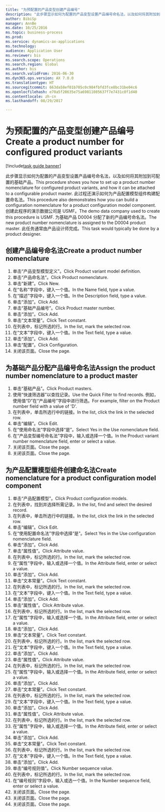 ```yaml
--- 
title: "为预配置的产品变型创建产品编号"
description: "此步骤显示如何为配置的产品变型设置产品编号命名法，以及如何将其附加到可配置的基础产品。"
author: BibiSp
manager: AnnBe
ms.date: 10/25/2016
ms.topic: business-process
ms.prod: 
ms.service: dynamics-ax-applications
ms.technology: 
audience: Application User
ms.reviewer: bis
ms.search.scope: Operations
ms.search.region: Global
ms.author: bis
ms.search.validFrom: 2016-06-30
ms.dyn365.ops.version: AX 7.0.0
ms.translationtype: HT
ms.sourcegitcommit: 663da58ef01b705c0c984fbfd3fce8bc31be04c6
ms.openlocfilehash: e70a5f28635e75a69811085637f7e7431c0f1d40
ms.contentlocale: zh-cn
ms.lasthandoff: 08/29/2017

---
```

# <a name="create-a-product-number-for-configured-product-variants"></a><span data-ttu-id="23904-103">为预配置的产品变型创建产品编号</span><span class="sxs-lookup"><span data-stu-id="23904-103">Create a product number for configured product variants</span></span>

[!include[task guide banner](../../includes/task-guide-banner.md)]

<span data-ttu-id="23904-104">此步骤显示如何为配置的产品变型设置产品编号命名法，以及如何将其附加到可配置的基础产品。</span><span class="sxs-lookup"><span data-stu-id="23904-104">This procedure shows you how to set up a product number nomenclature for configured product variants, and how it can be attached to a configurable product master.</span></span> <span data-ttu-id="23904-105">此过程还演示如何为产品配置模型组件构建配置命名法。</span><span class="sxs-lookup"><span data-stu-id="23904-105">This procedure also demonstrates how you can build a configuration nomenclature for a product configuration model component.</span></span> <span data-ttu-id="23904-106">创建此程序的演示数据公司是 USMF。</span><span class="sxs-lookup"><span data-stu-id="23904-106">The demo data company used to create this procedure is USMF.</span></span> <span data-ttu-id="23904-107">为基础产品 D0004 分配了新的产品编号命名法。</span><span class="sxs-lookup"><span data-stu-id="23904-107">The new product number nomenclature is assigned to the D0004 product master.</span></span> <span data-ttu-id="23904-108">此任务通常由产品设计师完成。</span><span class="sxs-lookup"><span data-stu-id="23904-108">This task would typically be done by a product designer.</span></span>


## <a name="create-a-product-number-nomenclature"></a><span data-ttu-id="23904-109">创建产品编号命名法</span><span class="sxs-lookup"><span data-stu-id="23904-109">Create a product number nomenclature</span></span>
1. <span data-ttu-id="23904-110">单击“产品变型模型定义”。</span><span class="sxs-lookup"><span data-stu-id="23904-110">Click Product variant model definition.</span></span>
2. <span data-ttu-id="23904-111">单击“产品命名法”。</span><span class="sxs-lookup"><span data-stu-id="23904-111">Click Product nomenclature.</span></span>
3. <span data-ttu-id="23904-112">单击“新建”。</span><span class="sxs-lookup"><span data-stu-id="23904-112">Click New.</span></span>
4. <span data-ttu-id="23904-113">在“名称”字段中，键入一个值。</span><span class="sxs-lookup"><span data-stu-id="23904-113">In the Name field, type a value.</span></span>
5. <span data-ttu-id="23904-114">在“描述”字段中，键入一个值。</span><span class="sxs-lookup"><span data-stu-id="23904-114">In the Description field, type a value.</span></span>
6. <span data-ttu-id="23904-115">单击“添加”。</span><span class="sxs-lookup"><span data-stu-id="23904-115">Click Add.</span></span>
7. <span data-ttu-id="23904-116">单击“基础产品编号”。</span><span class="sxs-lookup"><span data-stu-id="23904-116">Click Product master number.</span></span>
8. <span data-ttu-id="23904-117">单击“添加”。</span><span class="sxs-lookup"><span data-stu-id="23904-117">Click Add.</span></span>
9. <span data-ttu-id="23904-118">单击“文本常量”。</span><span class="sxs-lookup"><span data-stu-id="23904-118">Click Text constant.</span></span>
10. <span data-ttu-id="23904-119">在列表中，标记所选的行。</span><span class="sxs-lookup"><span data-stu-id="23904-119">In the list, mark the selected row.</span></span>
11. <span data-ttu-id="23904-120">在“文本”字段中，键入一个值。</span><span class="sxs-lookup"><span data-stu-id="23904-120">In the Text field, type a value.</span></span>
12. <span data-ttu-id="23904-121">单击“添加”。</span><span class="sxs-lookup"><span data-stu-id="23904-121">Click Add.</span></span>
13. <span data-ttu-id="23904-122">单击“配置”。</span><span class="sxs-lookup"><span data-stu-id="23904-122">Click Configuration.</span></span>
14. <span data-ttu-id="23904-123">关闭该页面。</span><span class="sxs-lookup"><span data-stu-id="23904-123">Close the page.</span></span>

## <a name="assign-the-product-number-nomenclature-to-a-product-master"></a><span data-ttu-id="23904-124">为基础产品分配产品编号命名法</span><span class="sxs-lookup"><span data-stu-id="23904-124">Assign the product number nomenclature to a product master</span></span>
1. <span data-ttu-id="23904-125">单击“基础产品”。</span><span class="sxs-lookup"><span data-stu-id="23904-125">Click Product masters.</span></span>
2. <span data-ttu-id="23904-126">使用“快速筛选器”以查找记录。</span><span class="sxs-lookup"><span data-stu-id="23904-126">Use the Quick Filter to find records.</span></span> <span data-ttu-id="23904-127">例如，使用值“D”在“产品编号”字段中进行筛选。</span><span class="sxs-lookup"><span data-stu-id="23904-127">For example, filter on the Product number field with a value of 'D'.</span></span>
3. <span data-ttu-id="23904-128">在列表中，单击所选行中的链接。</span><span class="sxs-lookup"><span data-stu-id="23904-128">In the list, click the link in the selected row.</span></span>
4. <span data-ttu-id="23904-129">单击“编辑”。</span><span class="sxs-lookup"><span data-stu-id="23904-129">Click Edit.</span></span>
5. <span data-ttu-id="23904-130">在“使用命名法”字段中选择“是”。</span><span class="sxs-lookup"><span data-stu-id="23904-130">Select Yes in the Use nomenclature field.</span></span>
6. <span data-ttu-id="23904-131">在“产品变型编号命名法”字段中，输入或选择一个值。</span><span class="sxs-lookup"><span data-stu-id="23904-131">In the Product variant number nomenclature field, enter or select a value.</span></span>
7. <span data-ttu-id="23904-132">关闭该页面。</span><span class="sxs-lookup"><span data-stu-id="23904-132">Close the page.</span></span>
8. <span data-ttu-id="23904-133">关闭该页面。</span><span class="sxs-lookup"><span data-stu-id="23904-133">Close the page.</span></span>

## <a name="create-nomenclature-for-a-product-configuration-model-component"></a><span data-ttu-id="23904-134">为产品配置模型组件创建命名法</span><span class="sxs-lookup"><span data-stu-id="23904-134">Create nomenclature for a product configuration model component</span></span>
1. <span data-ttu-id="23904-135">单击“产品配置模型”。</span><span class="sxs-lookup"><span data-stu-id="23904-135">Click Product configuration models.</span></span>
2. <span data-ttu-id="23904-136">在列表中，找到并选择所需记录。</span><span class="sxs-lookup"><span data-stu-id="23904-136">In the list, find and select the desired record.</span></span>
3. <span data-ttu-id="23904-137">在列表中，单击所选行中的链接。</span><span class="sxs-lookup"><span data-stu-id="23904-137">In the list, click the link in the selected row.</span></span>
4. <span data-ttu-id="23904-138">单击“编辑”。</span><span class="sxs-lookup"><span data-stu-id="23904-138">Click Edit.</span></span>
5. <span data-ttu-id="23904-139">在“使用配置命名法”字段中选择“是”。</span><span class="sxs-lookup"><span data-stu-id="23904-139">Select Yes in the Use configuration nomenclature field.</span></span>
6. <span data-ttu-id="23904-140">单击“添加”。</span><span class="sxs-lookup"><span data-stu-id="23904-140">Click Add.</span></span>
7. <span data-ttu-id="23904-141">单击“属性值”。</span><span class="sxs-lookup"><span data-stu-id="23904-141">Click Attribute value.</span></span>
8. <span data-ttu-id="23904-142">在列表中，标记所选的行。</span><span class="sxs-lookup"><span data-stu-id="23904-142">In the list, mark the selected row.</span></span>
9. <span data-ttu-id="23904-143">在“属性”字段中，输入或选择一个值。</span><span class="sxs-lookup"><span data-stu-id="23904-143">In the Attribute field, enter or select a value.</span></span>
10. <span data-ttu-id="23904-144">单击“添加”。</span><span class="sxs-lookup"><span data-stu-id="23904-144">Click Add.</span></span>
11. <span data-ttu-id="23904-145">单击“文本常量”。</span><span class="sxs-lookup"><span data-stu-id="23904-145">Click Text constant.</span></span>
12. <span data-ttu-id="23904-146">在列表中，标记所选的行。</span><span class="sxs-lookup"><span data-stu-id="23904-146">In the list, mark the selected row.</span></span>
13. <span data-ttu-id="23904-147">在“文本”字段中，键入一个值。</span><span class="sxs-lookup"><span data-stu-id="23904-147">In the Text field, type a value.</span></span>
14. <span data-ttu-id="23904-148">单击“添加”。</span><span class="sxs-lookup"><span data-stu-id="23904-148">Click Add.</span></span>
15. <span data-ttu-id="23904-149">单击“属性值”。</span><span class="sxs-lookup"><span data-stu-id="23904-149">Click Attribute value.</span></span>
16. <span data-ttu-id="23904-150">在列表中，标记所选的行。</span><span class="sxs-lookup"><span data-stu-id="23904-150">In the list, mark the selected row.</span></span>
17. <span data-ttu-id="23904-151">在“属性”字段中，输入或选择一个值。</span><span class="sxs-lookup"><span data-stu-id="23904-151">In the Attribute field, enter or select a value.</span></span>
18. <span data-ttu-id="23904-152">单击“添加”。</span><span class="sxs-lookup"><span data-stu-id="23904-152">Click Add.</span></span>
19. <span data-ttu-id="23904-153">单击“文本常量”。</span><span class="sxs-lookup"><span data-stu-id="23904-153">Click Text constant.</span></span>
20. <span data-ttu-id="23904-154">在列表中，标记所选的行。</span><span class="sxs-lookup"><span data-stu-id="23904-154">In the list, mark the selected row.</span></span>
21. <span data-ttu-id="23904-155">在“文本”字段中，键入一个值。</span><span class="sxs-lookup"><span data-stu-id="23904-155">In the Text field, type a value.</span></span>
22. <span data-ttu-id="23904-156">单击“添加”。</span><span class="sxs-lookup"><span data-stu-id="23904-156">Click Add.</span></span>
23. <span data-ttu-id="23904-157">单击“属性值”。</span><span class="sxs-lookup"><span data-stu-id="23904-157">Click Attribute value.</span></span>
24. <span data-ttu-id="23904-158">在列表中，标记所选的行。</span><span class="sxs-lookup"><span data-stu-id="23904-158">In the list, mark the selected row.</span></span>
25. <span data-ttu-id="23904-159">在“属性”字段中，输入或选择一个值。</span><span class="sxs-lookup"><span data-stu-id="23904-159">In the Attribute field, enter or select a value.</span></span>
26. <span data-ttu-id="23904-160">单击“添加”。</span><span class="sxs-lookup"><span data-stu-id="23904-160">Click Add.</span></span>
27. <span data-ttu-id="23904-161">单击“文本常量”。</span><span class="sxs-lookup"><span data-stu-id="23904-161">Click Text constant.</span></span>
28. <span data-ttu-id="23904-162">在列表中，标记所选的行。</span><span class="sxs-lookup"><span data-stu-id="23904-162">In the list, mark the selected row.</span></span>
29. <span data-ttu-id="23904-163">在“文本”字段中，键入一个值。</span><span class="sxs-lookup"><span data-stu-id="23904-163">In the Text field, type a value.</span></span>
30. <span data-ttu-id="23904-164">单击“添加”。</span><span class="sxs-lookup"><span data-stu-id="23904-164">Click Add.</span></span>
31. <span data-ttu-id="23904-165">单击“属性值”。</span><span class="sxs-lookup"><span data-stu-id="23904-165">Click Attribute value.</span></span>
32. <span data-ttu-id="23904-166">在列表中，标记所选的行。</span><span class="sxs-lookup"><span data-stu-id="23904-166">In the list, mark the selected row.</span></span>
33. <span data-ttu-id="23904-167">在“属性”字段中，输入或选择一个值。</span><span class="sxs-lookup"><span data-stu-id="23904-167">In the Attribute field, enter or select a value.</span></span>
34. <span data-ttu-id="23904-168">单击“添加”。</span><span class="sxs-lookup"><span data-stu-id="23904-168">Click Add.</span></span>
35. <span data-ttu-id="23904-169">单击“文本常量”。</span><span class="sxs-lookup"><span data-stu-id="23904-169">Click Text constant.</span></span>
36. <span data-ttu-id="23904-170">在列表中，标记所选的行。</span><span class="sxs-lookup"><span data-stu-id="23904-170">In the list, mark the selected row.</span></span>
37. <span data-ttu-id="23904-171">在“文本”字段中，键入一个值。</span><span class="sxs-lookup"><span data-stu-id="23904-171">In the Text field, type a value.</span></span>
38. <span data-ttu-id="23904-172">单击“添加”。</span><span class="sxs-lookup"><span data-stu-id="23904-172">Click Add.</span></span>
39. <span data-ttu-id="23904-173">单击“编号规则值”。</span><span class="sxs-lookup"><span data-stu-id="23904-173">Click Number sequence value.</span></span>
40. <span data-ttu-id="23904-174">在列表中，标记所选的行。</span><span class="sxs-lookup"><span data-stu-id="23904-174">In the list, mark the selected row.</span></span>
41. <span data-ttu-id="23904-175">在“编号规则”字段中，输入或选一个值。</span><span class="sxs-lookup"><span data-stu-id="23904-175">In the Number sequence field, enter or select a value.</span></span>
42. <span data-ttu-id="23904-176">关闭该页面。</span><span class="sxs-lookup"><span data-stu-id="23904-176">Close the page.</span></span>
43. <span data-ttu-id="23904-177">关闭该页面。</span><span class="sxs-lookup"><span data-stu-id="23904-177">Close the page.</span></span>
44. <span data-ttu-id="23904-178">关闭该页面。</span><span class="sxs-lookup"><span data-stu-id="23904-178">Close the page.</span></span>


